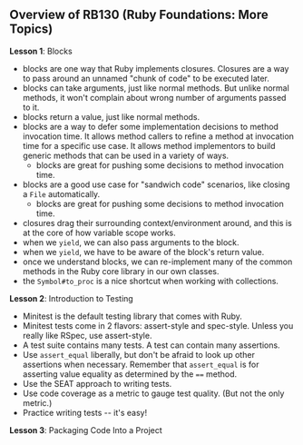 ## Overview of RB130 (Ruby Foundations: More Topics)



**Lesson 1**: Blocks

- blocks are one way that Ruby implements closures. Closures are a way to pass around an unnamed "chunk of code" to be executed later.
- blocks can take arguments, just like normal methods. But unlike normal methods, it won't complain about wrong number of arguments passed to it.
- blocks return a value, just like normal methods.
- blocks are a way to defer some implementation decisions to method invocation time. It allows method callers to refine a method at invocation time for a specific use case. It allows method implementors to build generic methods that can be used in a variety of ways.
  - blocks are great for pushing some decisions to method invocation time.
- blocks are a good use case for "sandwich code" scenarios, like closing a `File` automatically.
  - blocks are great for pushing some decisions to method invocation time.
- closures drag their surrounding context/environment around, and this is at the core of how variable scope works.
- when we `yield`, we can also pass arguments to the block.
- when we `yield`, we have to be aware of the block's return value.
- once we understand blocks, we can re-implement many of the common methods in the Ruby core library in our own classes.
- the `Symbol#to_proc` is a nice shortcut when working with collections.

**Lesson 2**: Introduction to Testing

- Minitest is the default testing library that comes with Ruby.
- Minitest tests come in 2 flavors: assert-style and spec-style. Unless you really like RSpec, use assert-style.
- A test suite contains many tests. A test can contain many assertions.
- Use `assert_equal` liberally, but don't be afraid to look up other assertions when necessary. Remember that `assert_equal` is for asserting value equality as determined by the `==` method.
- Use the SEAT approach to writing tests.
- Use code coverage as a metric to gauge test quality. (But not the only metric.)
- Practice writing tests -- it's easy!

**Lesson 3**: Packaging Code Into a Project


